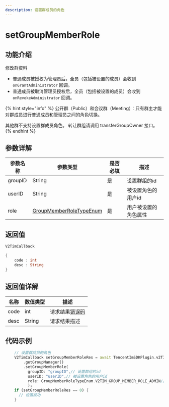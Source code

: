 ```yaml
---
description: 设置群成员的角色
---
```


# setGroupMemberRole

## 功能介绍

修改群资料

* 普通成员被授权为管理员后，全员（包括被设置的成员）会收到 `onGrantAdministrator` 回调。
* 普通成员被取消管理员授权后，全员（包括被设置的成员）会收到 `onRevokeAdministrator` 回调。

{% hint style="info" %}
公开群（Public）和会议群（Meeting）：只有群主才能对群成员进行普通成员和管理员之间的角色切换。&#x20;

其他群不支持设置群成员角色。 转让群组请调用 transferGroupOwner 接口。
{% endhint %}

## 参数详解

| 参数名称    | 参数类型                                        | 是否必填 | 描述         |
| ------- | ------------------------------------------- | ---- | ---------- |
| groupID | String                                      | 是    | 设置群组的id    |
| userID  | String                                      | 是    | 被设置角色的用户id |
| role    | [GroupMemberRoleTypeEnum](broken-reference) | 是    | 用户被设置的角色属性 |

## 返回值

```dart
V2TimCallback

{
    code : int
    desc : String
}
```

## 返回值详解

| 名称   | 数值类型   | 描述                                                             |
| ---- | ------ | -------------------------------------------------------------- |
| code | int    | 请求结果[错误码](https://cloud.tencent.com/document/product/269/1671) |
| desc | String | 请求结果描述                                                         |

## 代码示例  &#x20;

```dart
    // 设置群成员的角色
    V2TimCallback setGroupMemberRoleRes = await TencentImSDKPlugin.v2TIMManager
        .getGroupManager()
        .setGroupMemberRole(
          groupID: "groupID",// 设置群组的id
          userID: "userID",// 被设置角色的用户id
          role: GroupMemberRoleTypeEnum.V2TIM_GROUP_MEMBER_ROLE_ADMIN// 用户被设置的角色属性
          );
    if (setGroupMemberRoleRes == 0) {
      // 设置成功
    }
```
